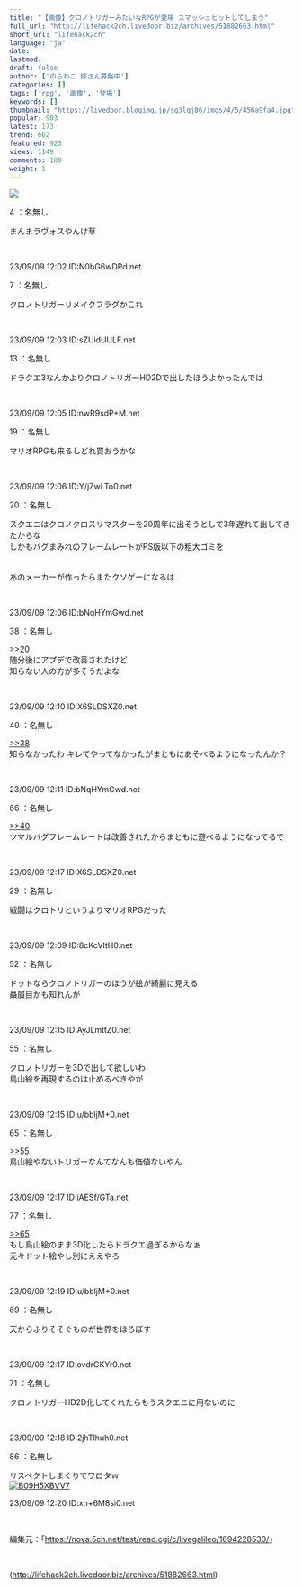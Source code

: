 ```yaml
---
title: "【画像】クロノトリガーみたいなRPGが登場 スマッシュヒットしてしまう"
full_url: "http://lifehack2ch.livedoor.biz/archives/51882663.html"
short_url: "lifehack2ch"
language: "ja"
date: 
lastmod: 
draft: false
author: ['のらねこ 嫁さん募集中']
categories: []
tags: ['rpg', '画像', '登場']
keywords: []
thumbnail: "https://livedoor.blogimg.jp/sg3lqj86/imgs/4/5/456a9fa4.jpg"
popular: 903
latest: 173
trend: 662
featured: 923
views: 1149
comments: 189
weight: 1
---
```


![](https://livedoor.blogimg.jp/sg3lqj86/imgs/4/5/456a9fa4.jpg)

<div><p class='t_name'>4 ：名無し</p> <p class='r2'>まんまラヴォスやんけ草 </p><br><p>23/09/09 12:02 ID:N0bG6wDPd.net</p> <p class='t_name'>7 ：名無し</p> <p class='r4'>クロノトリガーリメイクフラグかこれ </p><br><p>23/09/09 12:03 ID:sZUidUULF.net</p> <p class='t_name'>13 ：名無し</p> <p class='r4'>ドラクエ3なんかよりクロノトリガーHD2Dで出したほうよかったんでは </p><br><p>23/09/09 12:05 ID:nwR9sdP+M.net</p> <p class='t_name'>19 ：名無し</p> <p class='r4'>マリオRPGも来るしどれ買おうかな </p><br><p>23/09/09 12:06 ID:Y/jZwLTo0.net</p> <p class='t_name'>20 ：名無し</p> <p class='r1'>スクエニはクロノクロスリマスターを20周年に出そうとして3年遅れて出してきたからな <br> しかもバグまみれのフレームレートがPS版以下の粗大ゴミを <br> <br> <br> あのメーカーが作ったらまたクソゲーになるは </p><br><p>23/09/09 12:06 ID:bNqHYmGwd.net</p> <p class='t_name_res'>38 ：名無し</p> <p class='r4'><a href='#res_20'>>>20</a> <br> 随分後にアプデで改善されたけど <br> 知らない人の方が多そうだよな </p><br><p>23/09/09 12:10 ID:X6SLDSXZ0.net</p> <p class='t_name_res'>40 ：名無し</p> <p class='r4'><a href='#res_38'>>>38</a> <br> 知らなかったわ キレてやってなかったがまともにあそべるようになったんか？ </p><br><p>23/09/09 12:11 ID:bNqHYmGwd.net</p> <p class='t_name_res'>66 ：名無し</p> <p class='r4'><a href='#res_40'>>>40</a> <br> ツマルバグフレームレートは改善されたからまともに遊べるようになってるで </p><br><p>23/09/09 12:17 ID:X6SLDSXZ0.net</p> <p class='t_name'>29 ：名無し</p> <p class='r4'>戦闘はクロトリというよりマリオRPGだった </p><br><p>23/09/09 12:09 ID:8cKcVItH0.net</p> <p class='t_name'>52 ：名無し</p> <p class='r4'>ドットならクロノトリガーのほうが絵が綺麗に見える <br> 贔屓目かも知れんが </p><br><p>23/09/09 12:15 ID:AyJLmttZ0.net</p> <p class='t_name'>55 ：名無し</p> <p class='r2'>クロノトリガーを3Dで出して欲しいわ <br> 鳥山絵を再現するのは止めるべきやが </p><br><p>23/09/09 12:15 ID:u/bbljM+0.net</p> <p class='t_name_res'>65 ：名無し</p> <p class='r4'><a href='#res_55'>>>55</a> <br> 鳥山絵やないトリガーなんてなんも価値ないやん </p><br><p>23/09/09 12:17 ID:iAESf/GTa.net</p> <p class='t_name_res'>77 ：名無し</p> <p class='r4'><a href='#res_65'>>>65</a> <br> もし鳥山絵のまま3D化したらドラクエ過ぎるからなぁ <br> 元々ドット絵やし別にええやろ </p><br><p>23/09/09 12:19 ID:u/bbljM+0.net</p> <p class='t_name'>69 ：名無し</p> <p class='r4'>天からふりそそぐものが世界をほろぼす </p><br><p>23/09/09 12:17 ID:ovdrGKYr0.net</p> <p class='t_name'>71 ：名無し</p> <p class='r4'>クロノトリガーHD2D化してくれたらもうスクエニに用ないのに </p><br><p>23/09/09 12:18 ID:2jhTlhuh0.net</p> <p class='t_name'>86 ：名無し</p> <p class='r2'>リスペクトしまくりでワロタｗ<br><a href='https://www.amazon.co.jp/dp/B09H5XBVV7/?tag=nishiky24-22' target='_blank'><img src='https://m.media-amazon.com/images/I/51wtweDWujL._SL500_.jpg' alt='B09H5XBVV7' border='0'></a> </p><p>23/09/09 12:20 ID:xh+6M8si0.net</p> <br><p class='p_url'>編集元：「<a href='https://nova.5ch.net/test/read.cgi/c/livegalileo/1694228530/' target='_blank'>https://nova.5ch.net/test/read.cgi/c/livegalileo/1694228530/</a>」</p> <br clear='all'></div>

(http://lifehack2ch.livedoor.biz/archives/51882663.html)
